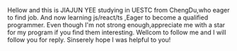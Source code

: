 Hellow and this is JIAJUN YEE studying in UESTC from ChengDu,who eager to find job.
And now learning js/react/ts ,Eager to become a qualified programmer.
Even though I'm not strong enough,appreciate me with a star for my program  if you find them interesting.
Wellcom to follow me and I will follow you for reply.
Sinserely hope I was helpful to you!
